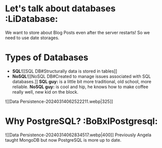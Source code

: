 # Let's talk about databases :LiDatabase:
We want to store about Blog Posts even after the server restarts!
So we need to use date storages.

# Types of Databases
- **SQL**![[SQL DB#Structurally data is stored in tables]]
- **NoSQL**![[NoSQL DB#Created to manage issues associated with SQL databases.]]
**SQL guy:** is a little bit more traditional, old school, more reliable.
**NoSQL guy:** is cool and hip, he knows how to make coffee really well, new kid on the block.
 
![[Data Persistence-20240314062522211.webp|325]]



# Why PostgreSQL? :BoBxlPostgresql:
![[Data Persistence-20240314062834517.webp|400]]
Previously Angela taught MongoDB but now PostgreSQL is more up to date.